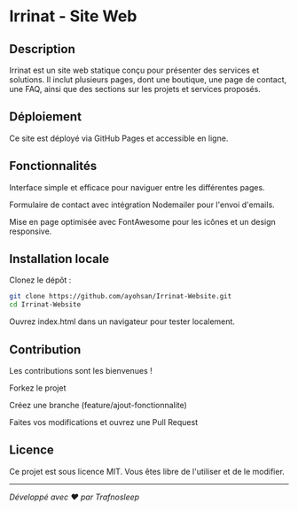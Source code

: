 # Irrinat - Site Web

## Description

Irrinat est un site web statique conçu pour présenter des services et solutions. Il inclut plusieurs pages, dont une boutique, une page de contact, une FAQ, ainsi que des sections sur les projets et services proposés.

## Déploiement

Ce site est déployé via GitHub Pages et accessible en ligne.

## Fonctionnalités

Interface simple et efficace pour naviguer entre les différentes pages.

Formulaire de contact avec intégration Nodemailer pour l'envoi d'emails.

Mise en page optimisée avec FontAwesome pour les icônes et un design responsive.

## Installation locale

Clonez le dépôt :
 
``` bash
git clone https://github.com/ayohsan/Irrinat-Website.git
cd Irrinat-Website
```

Ouvrez index.html dans un navigateur pour tester localement.

## Contribution

Les contributions sont les bienvenues !

Forkez le projet

Créez une branche (feature/ajout-fonctionnalite)

Faites vos modifications et ouvrez une Pull Request

## Licence

Ce projet est sous licence MIT. Vous êtes libre de l'utiliser et de le modifier.

---
*Développé avec ❤️ par Trafnosleep*

